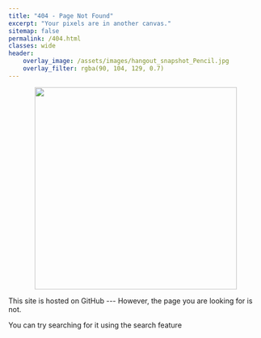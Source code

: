 ```yaml
---
title: "404 - Page Not Found"
excerpt: "Your pixels are in another canvas."
sitemap: false
permalink: /404.html
classes: wide
header:
    overlay_image: /assets/images/hangout_snapshot_Pencil.jpg
    overlay_filter: rgba(90, 104, 129, 0.7)
---
```


<div align="center">
<img src="https://media.giphy.com/media/fAjPCZNOtmTLy/giphy.gif" width="400">
</div>

This site is hosted on GitHub --- However, the page you are looking for is not.

You can try searching for it using the search feature

<script>
  var GOOG_FIXURL_LANG = 'en';
  var GOOG_FIXURL_SITE = '{{ site.url }}'
</script>
<script src="https://linkhelp.clients.google.com/tbproxy/lh/wm/fixurl.js">
</script>
